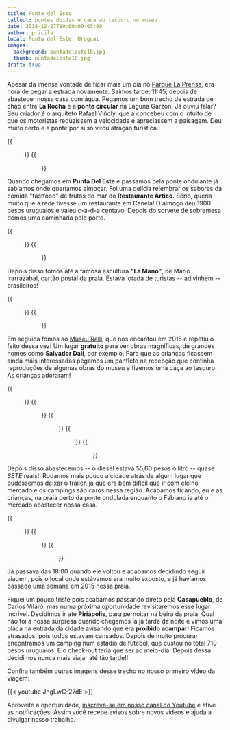 ```yaml
---
title: Punta del Este
callout: pontes doidas e caça ao tesouro no museu
date: 2018-12-27T19:00:00-03:00
author: pricila
local: Punta del Este, Uruguai
images:
  background: puntadeleste10.jpg
  thumb: puntadeleste10.jpg
draft: true
---
```


Apesar da imensa vontade de ficar mais um dia no [Parque La Prensa](../parque-la-prensa/), era hora de pegar a estrada novamente. Saímos tarde, 11:45, depois de abastecer nossa casa com água. Pegamos um bom trecho de estrada de chão entre **La Rocha** e a **ponte circular** na Laguna Garzon. Já ouviu falar? Seu criador é o arquiteto Rafael Viñoly, que a concebeu com o intuito de que os motoristas reduzissem a velocidade e apreciassem a paisagem. Deu muito certo e a ponte por si só virou atração turística.

<div class="clearfix">
{{<figure "puntadeleste00.jpg" "Andar nela não tem nada demais, mas a vista aérea é fantástica!" "float-left">}}
{{<figure "puntadeleste01.jpg" "Almoço fastfood de frutos do mar" "float-right">}}
</div>

Quando chegamos em **Punta Del Este** e passamos pela ponte ondulante já sabíamos onde queríamos almoçar. Foi uma delícia relembrar os sabores da comida "fastfood” de frutos do mar do **Restaurante Ártico**. Sério, queria muito que a rede tivesse um restaurante em Canela! O almoço deu 1900 pesos uruguaios e valeu c-a-d-a centavo. Depois do sorvete de sobremesa demos uma caminhada pelo porto.

<div class="clearfix">
{{<figure "puntadeleste02.jpg" "É impressionante como sempre tem um cruzeiro chegando ou partindo" "float-left">}}
{{<figure "puntadeleste03.jpg" "Fazendo amizade com os lobos marinhos" "float-right">}}
</div>

Depois disso fomos até a famosa escultura **“La Mano”**, de Mário Irarrázabal, cartão postal da praia. Estava lotada de turistas -- adivinhem -- brasileiros! 

<div class="clearfix">
{{<figure "puntadeleste04.jpg" "Muitos aves marinhas na costa" "float-left">}}
{{<figure "puntadeleste05.jpg" "Foi difícil conseguir tirar uma foto mais ou menos decente." "float-right">}}
</div>

Em seguida fomos ao [Museu Ralli](http://www.museoralli.com.uy/web/index.html), que nos encantou em 2015 e repetiu o feito dessa vez! Um lugar **gratuito** para ver obras magníficas, de grandes nomes como **Salvador Dalí**, por exemplo. Para que as crianças ficassem ainda mais interessadas pegamos um panfleto na recepção que continha reproduções de algumas obras do museu e fizemos uma caça ao tesouro. As crianças adoraram!

<div class="clearfix">
{{<figure "puntadeleste06.jpg" "Entrada do museu restaurada" "float-left">}}
{{<figure "puntadeleste09.jpg" "As esculturas no jardim são um dos pontos altos" "float-right">}}
{{<figure "puntadeleste11.jpg" "Não resisti à tentação em imitar a arte" "float-left">}}
{{<figure "puntadeleste12.jpg" "3 novas estátuas" "float-right">}}
{{<figure "puntadeleste13.jpg" "A obra de arte preferida da Clara" "float-center">}}
</div>

Depois disso abastecemos -- o diesel estava 55,60 pesos o litro -- quase *SETE* reais!! Rodamos mais pouco a cidade atrás de algum lugar que pudéssemos deixar o trailer, já que era bem difícil que ir com ele no mercado e os campings são caros nessa região. Acabamos ficando, eu e as crianças, na praia perto da ponte ondulada enquanto o Fabiano ia até o mercado abastecer nossa casa. 

<div class="clearfix">
{{<figure "puntadeleste14.jpg" "Nossa casinha ao lado da ponte ondulada" "float-left">}}
{{<figure "puntadeleste15.jpg" "Colecionando mais pores do sol" "float-right">}}
{{<figure "puntadeleste16.jpg" "Observando caranguejos" "float-center">}}
</div>

Já passava das 18:00 quando ele voltou e acabamos decidindo seguir viagem, pois o local onde estávamos era muito exposto, e já havíamos passado uma semana em 2015 nessa praia.

Fiquei um pouco triste pois acabamos passando direto pela **Casapueblo**, de Carlos Vilaró, mas numa próxima oportunidade revisitaremos esse lugar incrível. Decidimos ir até **Piriápolis**, para pernoitar na beira da praia. Qual não foi a nossa surpresa quando chegamos lá já tarde da noite e vimos uma placa na entrada da cidade avisando que era **proibido acampar**! Ficamos atrasados, pois todos estavam cansados. Depois de muito procurar encontramos um camping num estádio de futebol, que custou no total 710 pesos uruguaios. E o check-out teria que ser ao meio-dia. Depois dessa decidimos nunca mais viajar até tão tarde!!

Confira também outras imagens desse trecho no nosso primeiro vídeo da viagem:

{{< youtube JhgLwC-27dE >}} 

Aproveite a oportunidade, [inscreva-se em nosso canal do Youtube](https://www.youtube.com/6overlanders?sub_confirmation=1) e ative as notificações! Assim você recebe avisos sobre novos vídeos e ajuda a divulgar nosso trabalho.